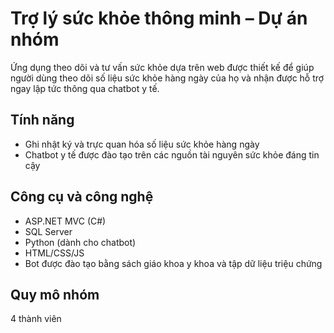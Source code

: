 # Trợ lý sức khỏe thông minh – Dự án nhóm

Ứng dụng theo dõi và tư vấn sức khỏe dựa trên web được thiết kế để giúp người dùng theo dõi số liệu sức khỏe hàng ngày của họ và nhận được hỗ trợ ngay lập tức thông qua chatbot y tế.

## Tính năng

- Ghi nhật ký và trực quan hóa số liệu sức khỏe hàng ngày
- Chatbot y tế được đào tạo trên các nguồn tài nguyên sức khỏe đáng tin cậy

## Công cụ và công nghệ

- ASP.NET MVC (C#)
- SQL Server
- Python (dành cho chatbot)
- HTML/CSS/JS
- Bot được đào tạo bằng sách giáo khoa y khoa và tập dữ liệu triệu chứng

## Quy mô nhóm

4 thành viên
